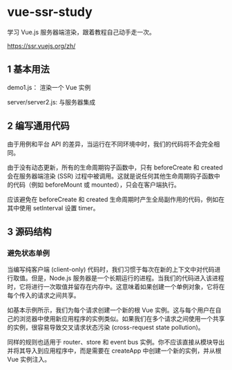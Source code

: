 # vue-ssr-study

学习 Vue.js 服务器端渲染，跟着教程自己动手走一次。

https://ssr.vuejs.org/zh/

## 1 基本用法

demo1.js： 渲染一个 Vue 实例

server/server2.js: 与服务器集成

## 2 编写通用代码

由于用例和平台 API 的差异，当运行在不同环境中时，我们的代码将不会完全相同。

由于没有动态更新，所有的生命周期钩子函数中，只有 beforeCreate 和 created 会在服务器端渲染 (SSR) 过程中被调用。这就是说任何其他生命周期钩子函数中的代码（例如 beforeMount 或 mounted），只会在客户端执行。

应该避免在 beforeCreate 和 created 生命周期时产生全局副作用的代码，例如在其中使用 setInterval 设置 timer。

## 3 源码结构

### 避免状态单例

当编写纯客户端 (client-only) 代码时，我们习惯于每次在新的上下文中对代码进行取值。但是，Node.js 服务器是一个长期运行的进程。当我们的代码进入该进程时，它将进行一次取值并留存在内存中。这意味着如果创建一个单例对象，它将在每个传入的请求之间共享。

如基本示例所示，我们为每个请求创建一个新的根 Vue 实例。这与每个用户在自己的浏览器中使用新应用程序的实例类似。如果我们在多个请求之间使用一个共享的实例，很容易导致交叉请求状态污染 (cross-request state pollution)。

同样的规则也适用于 router、store 和 event bus 实例。你不应该直接从模块导出并将其导入到应用程序中，而是需要在 createApp 中创建一个新的实例，并从根 Vue 实例注入。
